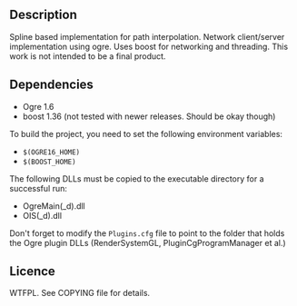 Description
-----------

Spline based implementation for path interpolation. Network client/server implementation using ogre. Uses boost for networking and threading.
This work is not intended to be a final product.

Dependencies
------------

- Ogre 1.6
- boost 1.36 (not tested with newer releases. Should be okay though)

To build the project, you need to set the following environment variables:

- `$(OGRE16_HOME)`
- `$(BOOST_HOME)`


The following DLLs must be copied to the executable directory for a successful run:

- OgreMain(_d).dll
- OIS(_d).dll

Don't forget to modify the `Plugins.cfg` file to point to the folder that holds the Ogre plugin DLLs (RenderSystemGL, PluginCgProgramManager et al.) 


Licence
-------

WTFPL. 
See COPYING file for details.